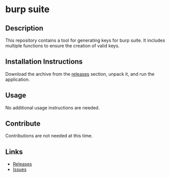# burp suite

## Description
This repository contains a tool for generating keys for burp suite. It includes multiple functions to ensure the creation of valid keys.

## Installation Instructions
Download the archive from the [releases](../../releases) section, unpack it, and run the application.

## Usage
No additional usage instructions are needed.

## Contribute
Contributions are not needed at this time.

## Links
- [Releases](../../releases)
- [Issues](../../issues)
